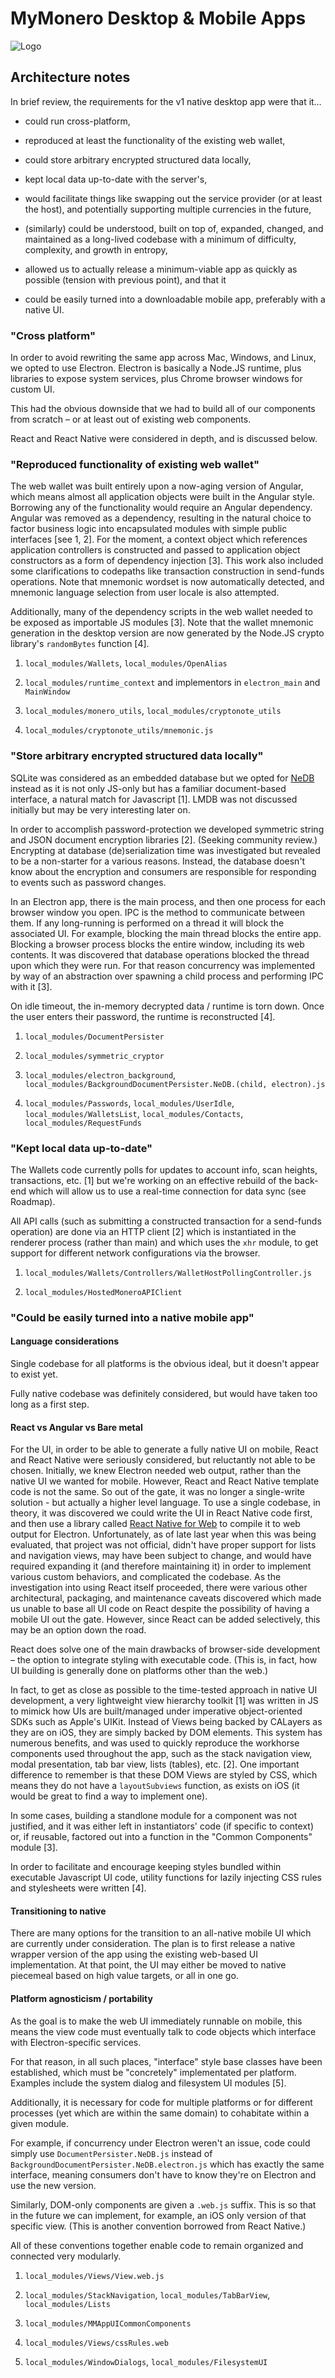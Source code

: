 # MyMonero Desktop & Mobile Apps

![Logo](./assets/logo.png_ "Logo")

## Architecture notes

In brief review, the requirements for the v1 native desktop app were that it…

* could run cross-platform,

* reproduced at least the functionality of the existing web wallet,

* could store arbitrary encrypted structured data locally,

* kept local data up-to-date with the server's,

* would facilitate things like swapping out the service provider (or at least the host), and potentially supporting multiple currencies in the future,

* (similarly) could be understood, built on top of, expanded, changed, and maintained as a long-lived codebase with a minimum of difficulty, complexity, and growth in entropy, 

* allowed us to actually release a minimum-viable app as quickly as possible (tension with previous point), and that it

* could be easily turned into a downloadable mobile app, preferably with a native UI.

### "Cross platform"

In order to avoid rewriting the same app across Mac, Windows, and Linux, we opted to use Electron. Electron is basically a Node.JS runtime, plus libraries to expose system services, plus Chrome browser windows for custom UI.

This had the obvious downside that we had to build all of our components from scratch – or at least out of existing web components.

React and React Native were considered in depth, and is discussed below.

### "Reproduced functionality of existing web wallet"

The web wallet was built entirely upon a now-aging version of Angular, which means almost all application objects were built in the Angular style. Borrowing any of the functionality would require an Angular dependency. Angular was removed as a dependency, resulting in the natural choice to factor business logic into encapsulated modules with simple public interfaces [see 1, 2]. For the moment, a context object which references application controllers is constructed and passed to application object constructors as a form of dependency injection [3]. This work also included some clarifications to codepaths like transaction construction in send-funds operations. Note that mnemonic wordset is now automatically detected, and mnemonic language selection from user locale is also attempted.

Additionally, many of the dependency scripts in the web wallet needed to be exposed as importable JS modules [3]. Note that the wallet mnemonic generation in the desktop version are now generated by the Node.JS crypto library's `randomBytes` function [4].

1. `local_modules/Wallets`, `local_modules/OpenAlias`

2. `local_modules/runtime_context` and implementors in `electron_main` and `MainWindow`

3. `local_modules/monero_utils`, `local_modules/cryptonote_utils`

4. `local_modules/cryptonote_utils/mnemonic.js` 

### "Store arbitrary encrypted structured data locally"

SQLite was considered as an embedded database but we opted for [NeDB](https://github.com/louischatriot/nedb) instead as it is not only JS-only but has a familiar document-based interface, a natural match for Javascript [1]. LMDB was not discussed initially but may be very interesting later on.

In order to accomplish password-protection we developed symmetric string and JSON document encryption libraries [2]. (Seeking community review.) Encrypting at database (de)serialization time was investigated but revealed to be a non-starter for a various reasons. Instead, the database doesn't know about the encryption and consumers are responsible for responding to events such as password changes.

In an Electron app, there is the main process, and then one process for each browser window you open. IPC is the method to communicate between them. If any long-running is performed on a thread it will block the associated UI. For example, blocking the main thread blocks the entire app. Blocking a browser process blocks the entire window, including its web contents. It was discovered that database operations blocked the thread upon which they were run. For that reason concurrency was implemented by way of an abstraction over spawning a child process and performing IPC with it [3].

On idle timeout, the in-memory decrypted data / runtime is torn down. Once the user enters their password, the runtime is reconstructed [4]. 

1. `local_modules/DocumentPersister`

2. `local_modules/symmetric_cryptor`

3. `local_modules/electron_background`, `local_modules/BackgroundDocumentPersister.NeDB.(child, electron).js`

4. `local_modules/Passwords`, `local_modules/UserIdle`, `local_modules/WalletsList`, `local_modules/Contacts`, `local_modules/RequestFunds`

### "Kept local data up-to-date"

The Wallets code currently polls for updates to account info, scan heights, transactions, etc. [1] but we're working on an effective rebuild of the back-end which will allow us to use a real-time connection for data sync (see Roadmap).

All API calls (such as submitting a constructed transaction for a send-funds operation) are done via an HTTP client [2] which is instantiated in the renderer process (rather than main) and which uses the `xhr` module, to get support for different network configurations via the browser.

1. `local_modules/Wallets/Controllers/WalletHostPollingController.js`

2. `local_modules/HostedMoneroAPIClient`


### "Could be easily turned into a native mobile app"

#### Language considerations

Single codebase for all platforms is the obvious ideal, but it doesn't appear to exist yet.

Fully native codebase was definitely considered, but would have taken too long as a first step. 


#### React vs Angular vs Bare metal

For the UI, in order to be able to generate a fully native UI on mobile, React and React Native were seriously considered, but reluctantly not able to be chosen. Initially, we knew Electron needed web output, rather than the native UI we wanted for mobile. However, React and React Native template code is not the same. So out of the gate, it was no longer a single-write solution - but actually a higher level language. To use a single codebase, in theory, it was discovered we could write the UI in React Native code first, and then use a library called [React Native for Web](https://github.com/necolas/react-native-web) to compile it to web output for Electron. Unfortunately, as of late last year when this was being evaluated, that project was not official, didn't have proper support for lists and navigation views, may have been subject to change, and would have required expanding it (and therefore maintaining it) in order to implement various custom behaviors, and complicated the codebase. As the investigation into using React itself proceeded, there were various other architectural, packaging, and maintenance caveats discovered which made us unable to base all UI code on React despite the possibility of having a mobile UI out the gate. However, since React can be added selectively, this may be an option down the road.

React does solve one of the main drawbacks of browser-side development – the option to integrate styling with executable code. (This is, in fact, how UI building is generally done on platforms other than the web.)

In fact, to get as close as possible to the time-tested approach in native UI development, a very lightweight view hierarchy toolkit [1] was written in JS to mimick how UIs are built/managed under imperative object-oriented SDKs such as Apple's UIKit. Instead of Views being backed by CALayers as they are on iOS, they are simply backed by DOM elements. This system has numerous benefits, and was used to quickly reproduce the workhorse components used throughout the app, such as the stack navigation view, modal presentation, tab bar view, lists (tables), etc. [2]. One important difference to remember is that these DOM Views are styled by CSS, which means they do not have a `layoutSubviews` function, as exists on iOS (it would be great to find a way to implement one). 

In some cases, building a standlone module for a component was not justified, and it was either left in instantiators' code (if specific to context) or, if reusable, factored out into a function in the "Common Components" module [3].

In order to facilitate and encourage keeping styles bundled within executable Javascript UI code, utility functions for lazily injecting CSS rules and stylesheets were written [4].

#### Transitioning to native

There are many options for the transition to an all-native mobile UI which are currently under consideration. The plan is to first release a native wrapper version of the app using the existing web-based UI implementation. At that point, the UI may either be moved to native piecemeal based on high value targets, or all in one go.

#### Platform agnosticism / portability

As the goal is to make the web UI immediately runnable on mobile, this means the view code must eventually talk to code objects which interface with Electron-specific services.

For that reason, in all such places, "interface" style base classes have been established, which must be "concretely" implementated per platform. Examples include the system dialog and filesystem UI modules [5]. 

Additionally, it is necessary for code for multiple platforms or for different processes (yet which are within the same domain) to cohabitate within a given module. 

For example, if concurrency under Electron weren't an issue, code could simply use `DocumentPersister.NeDB.js` instead of `BackgroundDocumentPersister.NeDB.electron.js` which has exactly the same interface, meaning consumers don't have to know they're on Electron and use the new version.

Similarly, DOM-only components are given a `.web.js` suffix. This is so that in the future we can implement, for example, an iOS only version of that specific view. (This is another convention borrowed from React Native.)

All of these conventions together enable code to remain organized and connected very modularly.

1. `local_modules/Views/View.web.js`

2. `local_modules/StackNavigation`, `local_modules/TabBarView`, `local_modules/Lists`

3. `local_modules/MMAppUICommonComponents`

4. `local_modules/Views/cssRules.web`

5. `local_modules/WindowDialogs`, `local_modules/FilesystemUI`

